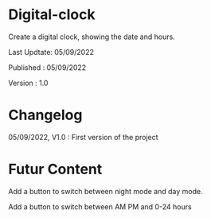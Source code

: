 # Digital-clock
Create a digital clock, showing the date and hours.

<p>Last Updtate: 05/09/2022</p>
<p>Published : 05/09/2022</p>
<p>Version : 1.0</p>

# Changelog
<p> 05/09/2022, V1.0 : First version of the project </p>

# Futur Content
<p>Add a button to switch between night mode and day mode.</p>
<p>Add a button to switch between AM PM and 0-24 hours</p>
